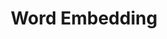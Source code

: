 ---
title: "Word Embedding"

categories: ['']

tags: ['Word', 'Embedding']

arwords: 'تمثيل معنوي للكلمات'

arexps: []

enwords: ['Word Embedding']

enexps: []

arlexicons: 'م'

enlexicons: 'W'

authors: ['Ruqayya Roshdy']

translators: ['']

citations: 'تطبيقات الذكاء الاصطناعي في خدمة اللغة العربية'

sources: 'مركز الملك عبدالله بن عبدالعزيز الدولي لخدمة اللغة العربية'

word: "true"

slug: ""
---